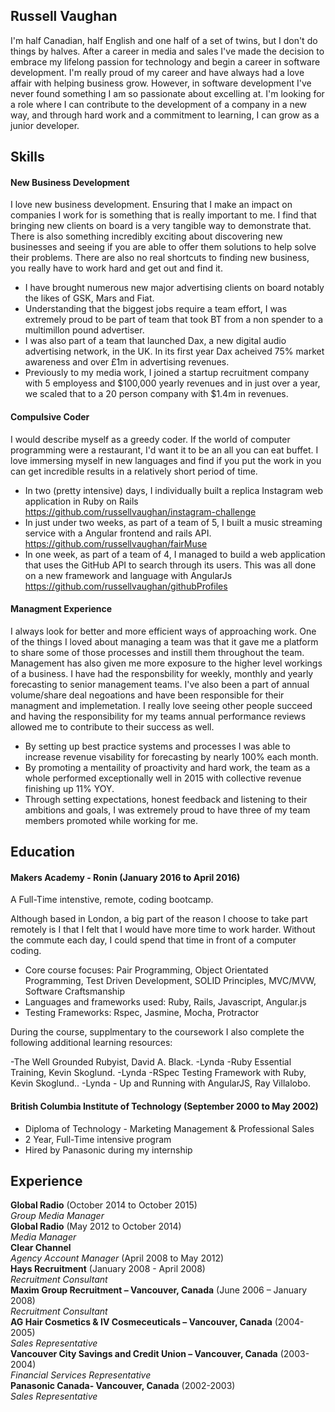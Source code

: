 ## Russell Vaughan

I'm half Canadian, half English and one half of a set of twins, but I don't do things by halves. After a career in media and sales I've made the decision to embrace my lifelong passion for technology and begin a career in software development. I'm really proud of my career and have always had a love affair with helping business grow. However, in software development I've never found something I am so passionate about excelling at. I'm looking for a role where I can contribute to the development of a company in a new way, and through hard work and a commitment to learning, I can grow as a junior developer.

## Skills

#### New Business Development

I love new business development. Ensuring that I make an impact on companies I work for is something that is really important to me. I find that bringing new clients on board is a very tangible way to demonstrate that. There is also something incredibly exciting about
discovering new businesses and seeing if you are able to offer them solutions to help solve their problems. There are also no real shortcuts to finding new business, you really have to work hard and get out and find it.

- I have brought numerous new major advertising clients on board notably the likes of GSK, Mars and Fiat.
- Understanding that the biggest jobs require a team effort, I was extremely proud to be part of team that took BT from a non spender to a multimillon pound advertiser.
- I was also part of a team that launched Dax, a new digital audio advertising network, in the UK. In its first year Dax acheived 75% market awareness and over £1m in advertising revenues. 
- Previously to my media work, I joined a startup recruitment company with 5 employess and $100,000 yearly revenues and in just over a year, we scaled that to a 20 person company with $1.4m in revenues.

#### Compulsive Coder

I would describe myself as a greedy coder. If the world of computer programming were a restaurant, I'd want it to be an all you can eat buffet. I love immersing myself in new languages and find if you put the work in you can get incredible results in a relatively short period of time. 

- In two (pretty intensive) days, I individually built a replica Instagram web application in Ruby on Rails
  https://github.com/russellvaughan/instagram-challenge  
- In just under two weeks, as part of a team of 5, I built a music streaming service with a Angular frontend and rails API.
  https://github.com/russellvaughan/fairMuse
- In one week, as part of a team of 4, I managed to build a web application that uses the GitHub API to search through its users. This was all done on a new framework and language with AngularJs 
  https://github.com/russellvaughan/githubProfiles


#### Managment Experience

I always look for better and more efficient ways of approaching work. One of the things I loved about managing a team was that it gave me a platform to share some of those processes and instill them throughout the team. Management has also given me more exposure to the higher level workings of a business. I have had the responsbility for weekly, monthly and yearly forecasting to senior management teams. I've also been a part of annual volume/share deal negoations and have been responsible for their managment and implemetation. I really love seeing other people succeed and having the responsibility for my teams annual performance reviews allowed me to contribute to their success as well.

- By setting up best practice systems and processes I was able to increase revenue visability for forecasting by nearly 100% each month.
- By promoting a mentaility of proactivity and hard work, the team as a whole performed exceptionally well in 2015 with collective        revenue finishing up 11% YOY.
- Through setting expectations, honest feedback and listening to their ambitions and goals, I was extremely proud to have three of my      team members promoted while working for me.

## Education

#### Makers Academy - Ronin (January 2016 to April 2016)
 A Full-Time intenstive, remote, coding bootcamp. 

Although based in London, a big part of the reason I choose to take part remotely is I that I felt that I would have more time to work harder. Without the commute each day, I could spend that time in front of a computer coding.

- Core course focuses: Pair Programming, Object Orientated Programming, Test Driven Development, SOLID Principles, MVC/MVW, Software       Craftsmanship
- Languages and frameworks used: Ruby, Rails, Javascript, Angular.js
- Testing Frameworks: Rspec, Jasmine, Mocha, Protractor

During the course, supplmentary to the coursework I also complete the following additional learning resources: 

-The Well Grounded Rubyist, David A. Black. 
-Lynda -Ruby Essential Training, Kevin Skoglund. 
-Lynda -RSpec Testing Framework with Ruby, Kevin Skoglund..
-Lynda - Up and Running with AngularJS,  Ray Villalobo.

#### British Columbia Institute of Technology (September 2000 to May 2002)

- Diploma of Technology - Marketing Management & Professional Sales
- 2 Year, Full-Time intensive program 
- Hired by Panasonic during my internship

## Experience

**Global Radio** (October 2014 to October 2015)    
*Group Media Manager*  
**Global Radio** (May 2012 to October 2014)   
*Media Manager*  
**Clear Channel**  
*Agency Account Manager* (April 2008 to May 2012)  
**Hays Recruitment** (January 2008 - April 2008)  
*Recruitment Consultant*  
**Maxim Group Recruitment – Vancouver, Canada** (June 2006 – January 2008)  
*Recruitment Consultant*  
**AG Hair Cosmetics & IV Cosmeceuticals – Vancouver, Canada** (2004-2005)  
*Sales Representative*  
**Vancouver City Savings and Credit Union – Vancouver, Canada** (2003-2004)  
*Financial Services Representative*  
**Panasonic Canada- Vancouver, Canada** (2002-2003)    
*Sales Representative*  
